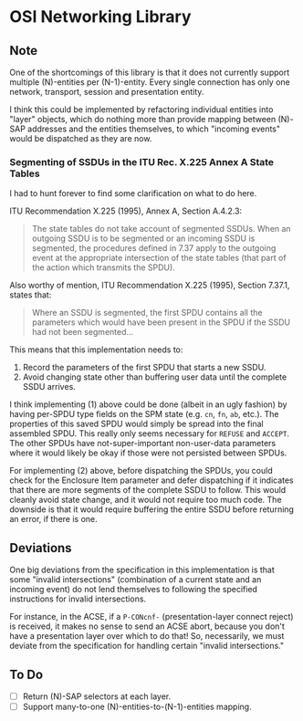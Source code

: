 # OSI Networking Library

## Note

One of the shortcomings of this library is that it does not currently support
multiple (N)-entities per (N-1)-entity. Every single connection has only one
network, transport, session and presentation entity.

I think this could be implemented by refactoring individual entities into
"layer" objects, which do nothing more than provide mapping between (N)-SAP
addresses and the entities themselves, to which "incoming events" would be
dispatched as they are now.

### Segmenting of SSDUs in the ITU Rec. X.225 Annex A State Tables

I had to hunt forever to find some clarification on what to do here.

ITU Recommendation X.225 (1995), Annex A, Section A.4.2.3:

> The state tables do not take account of segmented SSDUs. When an outgoing SSDU
> is to be segmented or an incoming SSDU is segmented, the procedures defined in
> 7.37 apply to the outgoing event at the appropriate intersection of the state
> tables (that part of the action which transmits the SPDU).

Also worthy of mention, ITU Recommendation X.225 (1995), Section 7.37.1, states
that:

> Where an SSDU is segmented, the first SPDU contains all the parameters which
> would have been present in the SPDU if the SSDU had not been segmented...

This means that this implementation needs to:

1. Record the parameters of the first SPDU that starts a new SSDU.
2. Avoid changing state other than buffering user data until the complete SSDU
   arrives.

I think implementing (1) above could be done (albeit in an ugly fashion) by
having per-SPDU type fields on the SPM state (e.g. `cn`, `fn`, `ab`, etc.). The
properties of this saved SPDU would simply be spread into the final assembled
SPDU. This really only seems necessary for `REFUSE` and `ACCEPT`. The other
SPDUs have not-super-important non-user-data parameters where it would likely
be okay if those were not persisted between SPDUs.

For implementing (2) above, before dispatching the SPDUs, you could check for
the Enclosure Item parameter and defer dispatching if it indicates that there
are more segments of the complete SSDU to follow. This would cleanly avoid state
change, and it would not require too much code. The downside is that it would
require buffering the entire SSDU before returning an error, if there is one.

## Deviations

One big deviations from the specification in this implementation is that some
"invalid intersections" (combination of a current state and an incoming event)
do not lend themselves to following the specified instructions for invalid
intersections.

For instance, in the ACSE, if a `P-CONcnf-` (presentation-layer connect reject)
is received, it makes no sense to send an ACSE abort, because you don't have a
presentation layer over which to do that! So, necessarily, we must deviate from
the specification for handling certain "invalid intersections."

## To Do

- [ ] Return (N)-SAP selectors at each layer.
- [ ] Support many-to-one (N)-entities-to-(N-1)-entities mapping.
